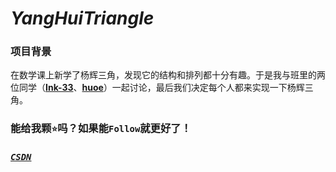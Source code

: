 # ***YangHuiTriangle***
### 项目背景
在数学课上新学了杨辉三角，发现它的结构和排列都十分有趣。于是我与班里的两位同学（[**Ink-33**](https://github.com/Ink-33)、[**huoe**](https://github.com/huoe)）一起讨论，最后我们决定每个人都来实现一下杨辉三角。
### 能给我颗`⭐`吗？如果能`Follow`就更好了！
### [***`CSDN`***](https://blog.csdn.net/ProYRB)
